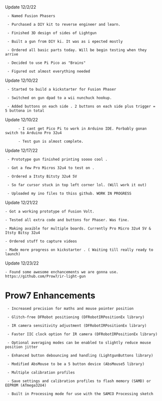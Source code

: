 
Update 12/2/22

     - Named Fusion Phasers 

     - Purchased a DIY kit to reverse engineer and learn.
     
     - Finished 3D design of sides of Lightgun
     
     - Built a gun from DIY ki. It was as i epected mostly
     
     - Ordered all basic parts today. Will be begin testing when they arrive
     
     - Decided to use Pi Pico as "Brains" 
     
     - Figured out almost everything needed
     
Update 12/10/22

     - Started to build a kickstarter for Fusion Phaser 
     
     - Switched on gun dpad to a wii nunchuck hookup. 
     
     - Added buttons on each side . 2 buttons on each side plus trigger = 5 buttona in total
     
Update 12/10/22
     
          - I cant get Pico Pi to work in Arduino IDE. Porbably gonan switch to Arduino Pro 32u4
          
          - Test gun is almost complete.
          

Update 12/17/22

     - Prototype gun finished printing soooo cool . 
     
     - Got a few Pro Micros 32u4 to test on . 
     
     - Ordered a Itsty Bitsty 32u4 5V

     - So far cursor stuck in top left corner lol. (Will work it out)
     
     - Uploaded my ino files to thiss github. WORK IN PROGRESS
     
     
Update 12/21/22

    - Got a working prototype of Fusion Volt.
    
    - Tested all extra code and buttons for Phaser. Was fine. 
    
    - Making avaible for multiple boards. Currently Pro Micro 32u4 5V & Itsty Bitsy 32u4
    
    - Ordered stuff to capture videos
    
    - Made more progress on kickstarter . ( Waiting till really ready to launch)
    
Update 12/23/22

    - Found some awesome enchancements we are gonna use. https://github.com/Prow7/ir-light-gun
    
# Prow7 Enhancements

     - Increased precision for maths and mouse pointer position

     - Glitch-free DFRobot positioning (DFRobotIRPositionEx library)

     - IR camera sensitivity adjustment (DFRobotIRPositionEx library)

     - Faster IIC clock option for IR camera (DFRobotIRPositionEx library)

     - Optional averaging modes can be enabled to slightly reduce mouse position jitter

     - Enhanced button debouncing and handling (LightgunButtons library)

     - Modified AbsMouse to be a 5 button device (AbsMouse5 library)

     - Multiple calibration profiles

     - Save settings and calibration profiles to flash memory (SAMD) or EEPROM (ATmega32U4)

     - Built in Processing mode for use with the SAMCO Processing sketch
      
